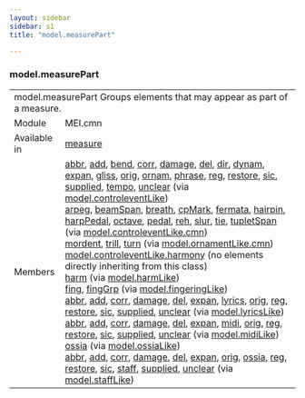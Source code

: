 ```yaml
---
layout: sidebar
sidebar: s1
title: "model.measurePart"

---
```


<div class="classSpec model">
   <h3 id="model.measurePart">model.measurePart</h3>
   <table class="wovenodd">
      <tr>
         <td colspan="2" class="wovenodd-col2">
            <span class="label">model.measurePart</span> Groups elements that may appear as part of a measure.
         </td>
      </tr>
      <tr>
         <td class="wovenodd-col1">
            <span class="label" lang="en">Module</span>
         </td>
         <td class="wovenodd-col2">MEI.cmn</td>
      </tr>
      <tr>
         <td class="wovenodd-col1">
            <span class="label" lang="en">Available in</span>
         </td>
         <td class="wovenodd-col2">
            <div class="parent">
               <div>
                  <a class="link_odd_elementSpec" href="/v3/measure">measure</a>
               </div>
            </div>
         </td>
      </tr>
      <tr>
         <td class="wovenodd-col1">
            <span class="label" lang="en">Members</span>
         </td>
         <td class="wovenodd-col2">
            <div class="parent">
               <div>
                  <a class="link_odd_elementSpec" href="/v3/abbr">abbr</a>, 
                  <a class="link_odd_elementSpec" href="/v3/add">add</a>, 
                  <a class="link_odd_elementSpec" href="/v3/bend">bend</a>, 
                  <a class="link_odd_elementSpec" href="/v3/corr">corr</a>, 
                  <a class="link_odd_elementSpec" href="/v3/damage">damage</a>, 
                  <a class="link_odd_elementSpec" href="/v3/del">del</a>, 
                  <a class="link_odd_elementSpec" href="/v3/dir">dir</a>, 
                  <a class="link_odd_elementSpec" href="/v3/dynam">dynam</a>, 
                  <a class="link_odd_elementSpec" href="/v3/expan">expan</a>, 
                  <a class="link_odd_elementSpec" href="/v3/gliss">gliss</a>, 
                  <a class="link_odd_elementSpec" href="/v3/orig">orig</a>, 
                  <a class="link_odd_elementSpec" href="/v3/ornam">ornam</a>, 
                  <a class="link_odd_elementSpec" href="/v3/phrase">phrase</a>, 
                  <a class="link_odd_elementSpec" href="/v3/reg">reg</a>, 
                  <a class="link_odd_elementSpec" href="/v3/restore">restore</a>, 
                  <a class="link_odd_elementSpec" href="/v3/sic">sic</a>, 
                  <a class="link_odd_elementSpec" href="/v3/supplied">supplied</a>, 
                  <a class="link_odd_elementSpec" href="/v3/tempo">tempo</a>, 
                  <a class="link_odd_elementSpec" href="/v3/unclear">unclear</a>
                  <span> (via 
                     <a class="link_odd_classSpec" href="/v3/model.controleventLike">model.controleventLike</a>)
                  </span>
               </div>
               <div>
                  <a class="link_odd_elementSpec" href="/v3/arpeg">arpeg</a>, 
                  <a class="link_odd_elementSpec" href="/v3/beamSpan">beamSpan</a>, 
                  <a class="link_odd_elementSpec" href="/v3/breath">breath</a>, 
                  <a class="link_odd_elementSpec" href="/v3/cpMark">cpMark</a>, 
                  <a class="link_odd_elementSpec" href="/v3/fermata">fermata</a>, 
                  <a class="link_odd_elementSpec" href="/v3/hairpin">hairpin</a>, 
                  <a class="link_odd_elementSpec" href="/v3/harpPedal">harpPedal</a>, 
                  <a class="link_odd_elementSpec" href="/v3/octave">octave</a>, 
                  <a class="link_odd_elementSpec" href="/v3/pedal">pedal</a>, 
                  <a class="link_odd_elementSpec" href="/v3/reh">reh</a>, 
                  <a class="link_odd_elementSpec" href="/v3/slur">slur</a>, 
                  <a class="link_odd_elementSpec" href="/v3/tie">tie</a>, 
                  <a class="link_odd_elementSpec" href="/v3/tupletSpan">tupletSpan</a>
                  <span> (via 
                     <a class="link_odd_classSpec" href="/v3/model.controleventLike.cmn">model.controleventLike.cmn</a>)
                  </span>
               </div>
               <div>
                  <a class="link_odd_elementSpec" href="/v3/mordent">mordent</a>, 
                  <a class="link_odd_elementSpec" href="/v3/trill">trill</a>, 
                  <a class="link_odd_elementSpec" href="/v3/turn">turn</a>
                  <span> (via 
                     <a class="link_odd_classSpec" href="/v3/model.ornamentLike.cmn">model.ornamentLike.cmn</a>)
                  </span>
               </div>
               <div>
                  <span>
                     <a class="link_odd_classSpec" href="/v3/model.controleventLike.harmony">model.controleventLike.harmony</a> (no elements directly inheriting from this class)
                  </span>
               </div>
               <div>
                  <a class="link_odd_elementSpec" href="/v3/harm">harm</a>
                  <span> (via 
                     <a class="link_odd_classSpec" href="/v3/model.harmLike">model.harmLike</a>)
                  </span>
               </div>
               <div>
                  <a class="link_odd_elementSpec" href="/v3/fing">fing</a>, 
                  <a class="link_odd_elementSpec" href="/v3/fingGrp">fingGrp</a>
                  <span> (via 
                     <a class="link_odd_classSpec" href="/v3/model.fingeringLike">model.fingeringLike</a>)
                  </span>
               </div>
               <div>
                  <a class="link_odd_elementSpec" href="/v3/abbr">abbr</a>, 
                  <a class="link_odd_elementSpec" href="/v3/add">add</a>, 
                  <a class="link_odd_elementSpec" href="/v3/corr">corr</a>, 
                  <a class="link_odd_elementSpec" href="/v3/damage">damage</a>, 
                  <a class="link_odd_elementSpec" href="/v3/del">del</a>, 
                  <a class="link_odd_elementSpec" href="/v3/expan">expan</a>, 
                  <a class="link_odd_elementSpec" href="/v3/lyrics">lyrics</a>, 
                  <a class="link_odd_elementSpec" href="/v3/orig">orig</a>, 
                  <a class="link_odd_elementSpec" href="/v3/reg">reg</a>, 
                  <a class="link_odd_elementSpec" href="/v3/restore">restore</a>, 
                  <a class="link_odd_elementSpec" href="/v3/sic">sic</a>, 
                  <a class="link_odd_elementSpec" href="/v3/supplied">supplied</a>, 
                  <a class="link_odd_elementSpec" href="/v3/unclear">unclear</a>
                  <span> (via 
                     <a class="link_odd_classSpec" href="/v3/model.lyricsLike">model.lyricsLike</a>)
                  </span>
               </div>
               <div>
                  <a class="link_odd_elementSpec" href="/v3/abbr">abbr</a>, 
                  <a class="link_odd_elementSpec" href="/v3/add">add</a>, 
                  <a class="link_odd_elementSpec" href="/v3/corr">corr</a>, 
                  <a class="link_odd_elementSpec" href="/v3/damage">damage</a>, 
                  <a class="link_odd_elementSpec" href="/v3/del">del</a>, 
                  <a class="link_odd_elementSpec" href="/v3/expan">expan</a>, 
                  <a class="link_odd_elementSpec" href="/v3/midi">midi</a>, 
                  <a class="link_odd_elementSpec" href="/v3/orig">orig</a>, 
                  <a class="link_odd_elementSpec" href="/v3/reg">reg</a>, 
                  <a class="link_odd_elementSpec" href="/v3/restore">restore</a>, 
                  <a class="link_odd_elementSpec" href="/v3/sic">sic</a>, 
                  <a class="link_odd_elementSpec" href="/v3/supplied">supplied</a>, 
                  <a class="link_odd_elementSpec" href="/v3/unclear">unclear</a>
                  <span> (via 
                     <a class="link_odd_classSpec" href="/v3/model.midiLike">model.midiLike</a>)
                  </span>
               </div>
               <div>
                  <a class="link_odd_elementSpec" href="/v3/ossia">ossia</a>
                  <span> (via 
                     <a class="link_odd_classSpec" href="/v3/model.ossiaLike">model.ossiaLike</a>)
                  </span>
               </div>
               <div>
                  <a class="link_odd_elementSpec" href="/v3/abbr">abbr</a>, 
                  <a class="link_odd_elementSpec" href="/v3/add">add</a>, 
                  <a class="link_odd_elementSpec" href="/v3/corr">corr</a>, 
                  <a class="link_odd_elementSpec" href="/v3/damage">damage</a>, 
                  <a class="link_odd_elementSpec" href="/v3/del">del</a>, 
                  <a class="link_odd_elementSpec" href="/v3/expan">expan</a>, 
                  <a class="link_odd_elementSpec" href="/v3/orig">orig</a>, 
                  <a class="link_odd_elementSpec" href="/v3/ossia">ossia</a>, 
                  <a class="link_odd_elementSpec" href="/v3/reg">reg</a>, 
                  <a class="link_odd_elementSpec" href="/v3/restore">restore</a>, 
                  <a class="link_odd_elementSpec" href="/v3/sic">sic</a>, 
                  <a class="link_odd_elementSpec" href="/v3/staff">staff</a>, 
                  <a class="link_odd_elementSpec" href="/v3/supplied">supplied</a>, 
                  <a class="link_odd_elementSpec" href="/v3/unclear">unclear</a>
                  <span> (via 
                     <a class="link_odd_classSpec" href="/v3/model.staffLike">model.staffLike</a>)
                  </span>
               </div>
            </div>
         </td>
      </tr>
   </table>
</div>